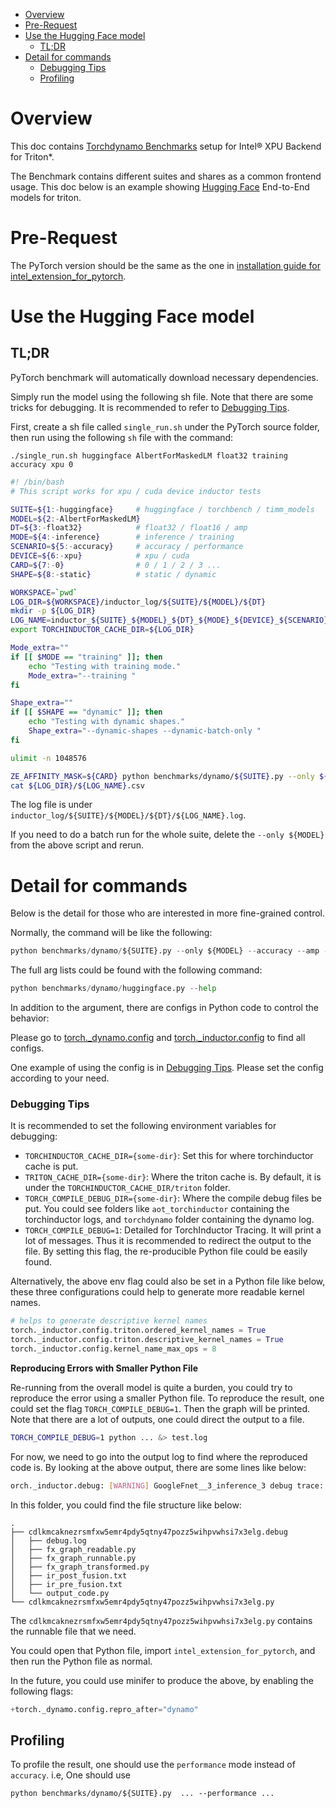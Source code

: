 - [Overview](#overview)
- [Pre-Request](#pre-request)
- [Use the Hugging Face model](#use-the-hugging-face-model)
  - [TL;DR](#tldr)
- [Detail for commands](#detail-for-commands)
    - [Debugging Tips](#debugging-tips)
  - [Profiling](#profiling)


# Overview
This doc contains [Torchdynamo Benchmarks](https://github.com/pytorch/pytorch/tree/main/benchmarks/dynamo) setup for Intel® XPU Backend for Triton\*.

The Benchmark contains different suites and shares as a common frontend usage. This doc below is an example showing [Hugging Face](https://huggingface.co/) End-to-End models for triton.

# Pre-Request
The PyTorch version should be the same as the one in [installation guide for intel_extension_for_pytorch](https://intel.github.io/intel-extension-for-pytorch/xpu/latest/tutorials/installation.html#installation-guide).


# Use the Hugging Face model

## TL;DR
PyTorch benchmark will automatically download necessary dependencies.

Simply run the model using the following sh file. Note that there are some tricks for debugging. It is recommended to refer to [Debugging Tips](#debugging-tips).



First, create a sh file called `single_run.sh` under the PyTorch source folder, then run using the following `sh` file with the command:

```
./single_run.sh huggingface AlbertForMaskedLM float32 training accuracy xpu 0
```

```Bash
#! /bin/bash
# This script works for xpu / cuda device inductor tests

SUITE=${1:-huggingface}     # huggingface / torchbench / timm_models
MODEL=${2:-AlbertForMaskedLM}
DT=${3:-float32}            # float32 / float16 / amp
MODE=${4:-inference}        # inference / training
SCENARIO=${5:-accuracy}     # accuracy / performance
DEVICE=${6:-xpu}            # xpu / cuda
CARD=${7:-0}                # 0 / 1 / 2 / 3 ...
SHAPE=${8:-static}          # static / dynamic

WORKSPACE=`pwd`
LOG_DIR=${WORKSPACE}/inductor_log/${SUITE}/${MODEL}/${DT}
mkdir -p ${LOG_DIR}
LOG_NAME=inductor_${SUITE}_${MODEL}_${DT}_${MODE}_${DEVICE}_${SCENARIO}
export TORCHINDUCTOR_CACHE_DIR=${LOG_DIR}

Mode_extra=""
if [[ $MODE == "training" ]]; then
    echo "Testing with training mode."
    Mode_extra="--training "
fi

Shape_extra=""
if [[ $SHAPE == "dynamic" ]]; then
    echo "Testing with dynamic shapes."
    Shape_extra="--dynamic-shapes --dynamic-batch-only "
fi

ulimit -n 1048576

ZE_AFFINITY_MASK=${CARD} python benchmarks/dynamo/${SUITE}.py --only ${MODEL} --${SCENARIO} --${DT} -d${DEVICE} -n50 --no-skip --dashboard ${Mode_extra} ${Shape_extra} --backend=inductor --timeout=4800 --output=${LOG_DIR}/${LOG_NAME}.csv &> ${LOG_DIR}/${LOG_NAME}.log
cat ${LOG_DIR}/${LOG_NAME}.csv

```

The log file is under `inductor_log/${SUITE}/${MODEL}/${DT}/${LOG_NAME}.log`.

If you need to do a batch run for the whole suite, delete the `--only ${MODEL}` from the above script and rerun.

# Detail for commands

Below is the detail for those who are interested in more fine-grained control.

Normally, the command will be like the following:

```Python
python benchmarks/dynamo/${SUITE}.py --only ${MODEL} --accuracy --amp -dxpu -n50 --no-skip --dashboard ${Mode_extra} ${Shape_extra} --backend=inductor --timeout=4800 --output=${LOG_DIR}/${LOG_NAME}.csv
```
The full arg lists could be found with the following command:

```Python
python benchmarks/dynamo/huggingface.py --help
```

In addition to the argument, there are configs in Python code to control the behavior:


Please go to [torch._dynamo.config](https://github.com/pytorch/pytorch/blob/main/torch/_dynamo/config.py) and [torch._inductor.config](https://github.com/pytorch/pytorch/blob/main/torch/_inductor/config.py) to find all configs.

One example of using the config is in [Debugging Tips](#debugging-tips). Please set the config according to your need.

### Debugging Tips

It is recommended to set the following environment variables for debugging:

- `TORCHINDUCTOR_CACHE_DIR={some-dir}`: Set this for where torchinductor cache is put.
- `TRITON_CACHE_DIR={some-dir}`: Where the triton cache is. By default, it is under the `TORCHINDUCTOR_CACHE_DIR/triton` folder.
- `TORCH_COMPILE_DEBUG_DIR={some-dir}`: Where the compile debug files be put. You could see folders like `aot_torchinductor` containing the torchinductor logs, and `torchdynamo` folder containing the dynamo log.
- `TORCH_COMPILE_DEBUG=1`: Detailed for TorchInductor Tracing. It will print a lot of messages. Thus it is recommended to redirect the output to the file. By setting this flag, the re-producible Python file could be easily found.


Alternatively, the above env flag could also be set in a Python file like below, these three configurations could help to generate more readable kernel names.

```Python
# helps to generate descriptive kernel names
torch._inductor.config.triton.ordered_kernel_names = True
torch._inductor.config.triton.descriptive_kernel_names = True
torch._inductor.config.kernel_name_max_ops = 8
```

**Reproducing Errors with Smaller Python File**

Re-running from the overall model is quite a burden, you could try to reproduce the error using a smaller Python file.
To reproduce the result, one could set the flag `TORCH_COMPILE_DEBUG=1`. Then the graph will be printed. Note that there are a lot of outputs, one could direct the output to a file.

```Bash
TORCH_COMPILE_DEBUG=1 python ... &> test.log
```

For now, we need to go into the output log to find where the reproduced code is. By looking at the above output, there are some lines like below:

```Bash
orch._inductor.debug: [WARNING] GoogleFnet__3_inference_3 debug trace: /tmp/torchinductor_username/rc/dlkmcaknezrsmfxw5emr4pdy5qtny47pozz5wihpvwhsi7x3elg.debug
```
In this folder, you could find the file structure like below:

```
.
├── cdlkmcaknezrsmfxw5emr4pdy5qtny47pozz5wihpvwhsi7x3elg.debug
│   ├── debug.log
│   ├── fx_graph_readable.py
│   ├── fx_graph_runnable.py
│   ├── fx_graph_transformed.py
│   ├── ir_post_fusion.txt
│   ├── ir_pre_fusion.txt
│   └── output_code.py
└── cdlkmcaknezrsmfxw5emr4pdy5qtny47pozz5wihpvwhsi7x3elg.py
```

The `cdlkmcaknezrsmfxw5emr4pdy5qtny47pozz5wihpvwhsi7x3elg.py` contains the runnable file that we need.

You could open that Python file, import `intel_extension_for_pytorch`, and then run the Python file as normal.


In the future, you could use minifer to produce the above, by enabling the following flags:

```Python
+torch._dynamo.config.repro_after="dynamo"

```


## Profiling

To profile the result, one should use the `performance` mode instead of `accuracy`. i.e, One should use

```
python benchmarks/dynamo/${SUITE}.py  ... --performance ...
```
